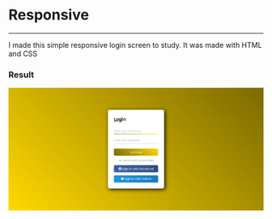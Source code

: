 <h1>Responsive</h1>
<hr>
<p>I made this simple responsive login screen to study. It was made with HTML and CSS</p>
<h3>Result</h3>
<img src="login-screen.png">
